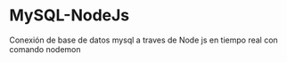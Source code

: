 # MySQL-NodeJs
 Conexión de base de datos mysql a traves de Node js en tiempo real con comando nodemon
